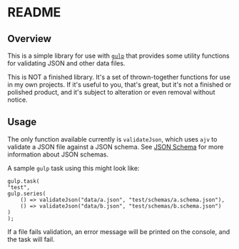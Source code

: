 # README

## Overview

This is a simple library for use with [`gulp`](https://gulpjs.org/) that provides some utility functions for validating JSON and other data files.

This is NOT a finished library. It's a set of thrown-together functions for use in my own projects. If it's useful to you, that's great, but it's not a finished or polished product, and it's subject to alteration or even removal without notice.

## Usage

The only function available currently is `validateJson`, which uses `ajv` to validate a JSON file against a JSON schema. See [JSON Schema](https://json-schema.org/) for more information about JSON schemas.

A sample `gulp` task using this might look like:

    gulp.task(
    "test",
    gulp.series(
        () => validateJson("data/a.json", "test/schemas/a.schema.json"),
        () => validateJson("data/b.json", "test/schemas/b.schema.json")
    )
    );

If a file fails validation, an error message will be printed on the console, and the task will fail.